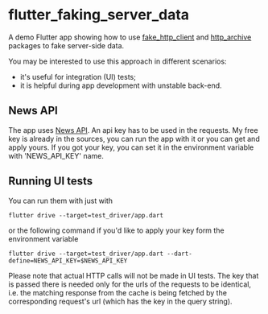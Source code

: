 # flutter_faking_server_data

A demo Flutter app showing how to use [fake_http_client](https://pub.dev/packages/fake_http_client) and [http_archive](https://pub.dev/packages/http_archive) packages to fake server-side data.

You may be interested to use this approach in different scenarios:
  - it's useful for integration (UI) tests;
  - it is helpful during app development with unstable back-end.

## News API

The app uses [News API](https://newsapi.org). An api key has to be used in the requests. My free key is already in the sources, you can run the app with it or you can get and apply yours. If you got your key, you can set it in the environment variable with 'NEWS_API_KEY' name.

## Running UI tests

You can run them with just with

``flutter drive --target=test_driver/app.dart``

or the following command if you'd like to apply your key form the environment variable

``flutter drive --target=test_driver/app.dart --dart-define=NEWS_API_KEY=$NEWS_API_KEY``

Please note that actual HTTP calls will not be made in UI tests. The key that is passed there is needed only for the urls of the requests to be identical, i.e. the matching response from the cache is being fetched by the corresponding request's url (which has the key in the query string).